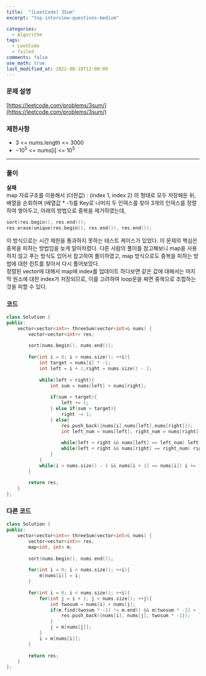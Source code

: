 ```yaml
---
title:  "[LeetCode] 3Sum"
excerpt: "top-interview-questions-medium"

categories:
  - Algorithm
tags:
  - LeetCode
  - failed
comments: false 
use_math: true
last_modified_at: 2022-08-10T12:00:00
---
```

### 문제 설명
[https://leetcode.com/problems/3sum/](https://leetcode.com/problems/3sum/)


### 제한사항
- 3 <= nums.length <= 3000
- $-10^5$ <= nums[i] <= $10^5$

---
### 풀이
**실패**  
map 자료구조를 이용해서 (더한값) : (index 1, index 2) 의 형태로 모두 저장해둔 뒤,  
배열을 순회하며 (배열값 * -1)를 Key로 나머지 두 인덱스를 찾아 3개의 인덱스를 정렬하여 쌓아두고, 아래의 방법으로 중복을 제거하였는데,

```c++
sort(res.begin(), res.end());
res.erase(unique(res.begin(), res.end()), res.end());
``` 

이 방식으로는 시간 제한을 통과하지 못하는 테스트 케이스가 있었다. 이 문제의 핵심은 중복을 피하는 방법임을 늦게 알아차렸다. 
다른 사람의 풀이를 참고해보니 map을 사용하지 않고 푸는 방식도 있어서 참고하여 풀이하였고, map 방식으로도 중복을 피하는 방법에 대한 힌트를 찾아서 다시 풀어보았다.  
정렬된 vector에 대해서 map에 index를 업데이트 하다보면 같은 값에 대해서는 마지막 원소에 대한 index가 저장되므로, 이를 고려하여 loop문을 짜면 중복으로 조합하는 것을 피할 수 있다.

### 코드
```c++
class Solution {
public:
    vector<vector<int>> threeSum(vector<int>& nums) {
        vector<vector<int>> res;
        
        sort(nums.begin(), nums.end());
        
        for(int i = 0; i < nums.size(); ++i){
            int target = nums[i] * -1;
            int left = i + 1,right = nums.size() - 1;
            
            while(left < right){
                int sum = nums[left] + nums[right];
                
                if(sum < target){
                    left += 1;
                } else if(sum > target){
                    right -= 1;
                } else{
                    res.push_back({nums[i],nums[left],nums[right]});
                    int left_num = nums[left], right_num = nums[right];
                    
                    while(left < right && nums[left] == left_num) left += 1;
                    while(left < right && nums[right] == right_num) right -= 1;
                }
            }
            while(i < nums.size() - 1 && nums[i + 1] == nums[i]) i += 1;
        }
        
        return res;
    }
};
```

### 다른 코드
```c++
class Solution {
public:
    vector<vector<int>> threeSum(vector<int>& nums) {
        vector<vector<int>> res;
        map<int, int> m;
        
        sort(nums.begin(), nums.end());
        
        for(int i = 0; i < nums.size(); ++i){
            m[nums[i]] = i;
        }
        
        for(int i = 0; i < nums.size(); ++i){
            for(int j = i + 1; j < nums.size(); ++j){
                int twosum = nums[i] + nums[j];
                if(m.find(twosum * -1) != m.end() && m[twosum * -1] > j){
                    res.push_back({nums[i], nums[j], twosum * -1});
                }
                j = m[nums[j]];
            }
            i = m[nums[i]];
        }
        
        return res;
    }
};
```